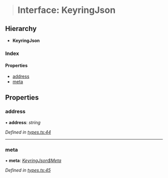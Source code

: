 > # Interface: KeyringJson

## Hierarchy

* **KeyringJson**

### Index

#### Properties

* [address](_types_.keyringjson.md#address)
* [meta](_types_.keyringjson.md#meta)

## Properties

###  address

• **address**: *string*

*Defined in [types.ts:44](https://github.com/polkadot-js/ui/blob/fd67ecd/packages/ui-keyring/src/types.ts#L44)*

___

###  meta

• **meta**: *[KeyringJson$Meta](_types_.keyringjson_meta.md)*

*Defined in [types.ts:45](https://github.com/polkadot-js/ui/blob/fd67ecd/packages/ui-keyring/src/types.ts#L45)*
